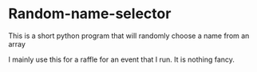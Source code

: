 # Random-name-selector
This is a short python program that will randomly choose a name from an array


I mainly use this for a raffle for an event that I run. It is nothing fancy.
